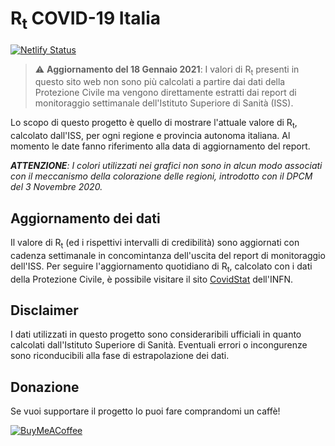 # R<sub>t</sub> COVID-19 Italia

[![Netlify Status](https://api.netlify.com/api/v1/badges/eb19c6fb-2d0c-4cbd-95e0-cd78ce2821bf/deploy-status)](https://app.netlify.com/sites/rt-italy/deploys)

> :warning: **Aggiornamento del 18 Gennaio 2021**: I valori di R<sub>t</sub> presenti in questo sito web non sono più calcolati a partire dai dati della Protezione Civile ma vengono direttamente estratti dai report di monitoraggio settimanale dell'Istituto Superiore di Sanità (ISS).

Lo scopo di questo progetto è quello di mostrare l'attuale valore di R<sub>t</sub>, calcolato dall'ISS, per ogni regione e provincia autonoma italiana. Al momento le date fanno riferimento alla data di aggiornamento del report.

***ATTENZIONE**: I colori utilizzati nei grafici non sono in alcun modo associati con il meccanismo della colorazione delle regioni, introdotto con il DPCM del 3 Novembre 2020.*

## Aggiornamento dei dati

Il valore di R<sub>t</sub> (ed i rispettivi intervalli di credibilità) sono aggiornati con cadenza settimanale in concomintanza dell'uscita del report di monitoraggio dell'ISS. Per seguire l'aggiornamento quotidiano di R<sub>t</sub>, calcolato con i dati della Protezione Civile, è possibile visitare il sito [CovidStat](https://covid19.infn.it/) dell'INFN.


## Disclaimer

I dati utilizzati in questo progetto sono consideraribili ufficiali in quanto calcolati dall'Istituto Superiore di Sanità. Eventuali errori o incongurenze sono riconducibili alla fase di estrapolazione dei dati.

## Donazione

Se vuoi supportare il progetto lo puoi fare comprandomi un caffè!

[![BuyMeACoffee](https://i.ibb.co/gynFwS1/rsz-default-orange.png "Make a donation")](https://www.buymeacoffee.com/Biuni)
